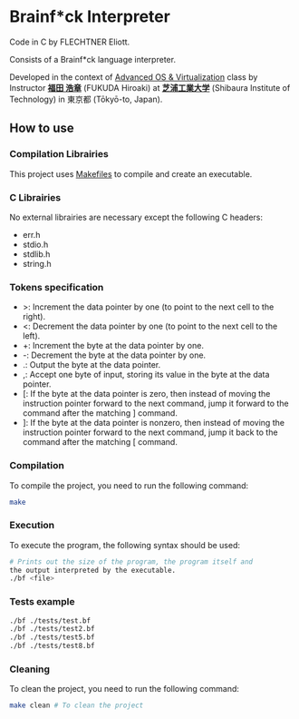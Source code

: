 # Brainf\*ck Interpreter

Code in C by FLECHTNER Eliott.

Consists of a Brainf\*ck language interpreter.

Developed in the context of [Advanced OS &amp; Virtualization](http://syllabus.sic.shibaura-it.ac.jp/syllabus/2023/din/138807.html?g=101) class by Instructor [**福田 浩章**](http://resea.shibaura-it.ac.jp/?2830ea708a1eddbb7e8bb6c2a366b751) (FUKUDA Hiroaki) at [**芝浦工業大学**](https://www.shibaura-it.ac.jp/en/) (Shibaura Institute of Technology) in 東京都 (Tōkyō-to, Japan).

## How to use

### Compilation Librairies

This project uses [Makefiles](<https://www.wikiwand.com/en/Make_(software)>) to compile and create an executable.

### C Librairies

No external librairies are necessary except the following C headers:

- err.h
- stdio.h
- stdlib.h
- string.h

### Tokens specification
- \>:	Increment the data pointer by one (to point to the next cell to the right).
- \<:	Decrement the data pointer by one (to point to the next cell to the left).
- \+:	Increment the byte at the data pointer by one.
- \-:	Decrement the byte at the data pointer by one.
- \.:	Output the byte at the data pointer.
- \,:	Accept one byte of input, storing its value in the byte at the data pointer.
- \[: If the byte at the data pointer is zero, then instead of moving the instruction pointer forward to the next command, jump it forward to the command after the matching \] command.
- \]: If the byte at the data pointer is nonzero, then instead of moving the instruction pointer forward to the next command, jump it back to the command after the matching \[ command.

### Compilation

To compile the project, you need to run the following command:

```bash
make
```

### Execution

To execute the program, the following syntax should be used:

```bash
# Prints out the size of the program, the program itself and
the output interpreted by the executable.
./bf <file>
```

### Tests example
```bash
./bf ./tests/test.bf
./bf ./tests/test2.bf
./bf ./tests/test5.bf
./bf ./tests/test8.bf
```

### Cleaning

To clean the project, you need to run the following command:

```bash
make clean # To clean the project
```
